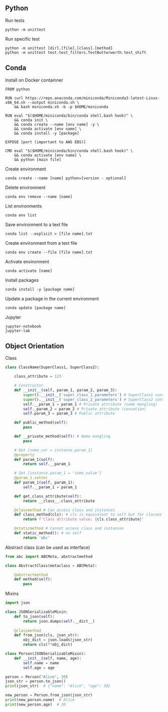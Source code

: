 ## Python

Run tests
```
python -m unittest
```

Run specific test
```
python -m unittest [dir].[file].[class].[method]
python -m unittest test.test_filters.TestButterworth.test_shift
```

## Conda

Install on Docker containner
```
FROM python

RUN curl https://repo.anaconda.com/miniconda/Miniconda3-latest-Linux-x86_64.sh --output miniconda.sh \
    && bash miniconda.sh -b -p $HOME/miniconda
    
RUN eval "$($HOME/miniconda/bin/conda shell.bash hook)" \
    && conda init \
    && conda create --name [env name] -y \
    && conda activate [env name] \
    && conda install -y [package]

EXPOSE [port (important to AWS EBS)]

CMD eval "$($HOME/miniconda/bin/conda shell.bash hook)" \
    && conda activate [env name] \
    && python [main file]
```

Create environment
```
conda create --name [name] python=[version - optional]
```

Delete environment
```
conda env remove --name [name]
```

List environments
```
conda env list
```

Save environment to a text file
```
conda list --explicit > [file name].txt
```

Create environment from a text file
```
conda env create --file [file name].txt
```

Activate environment
```
conda activate [name]
```

Install packages
```
conda install -y [package name]
```

Update a package in the current environment
```
conda update [package name]
```

Jupyter
```
jupyter-notebook
jupyter-lab
```

## Object Orientation

Class
```python
class ClassName(SuperClass1, SuperClass2):

    class_attribute = 123

    # Constructor
    def __init__(self, param_1, param_2, param_3):
        super().__init__('super_class_1_parameters') # SuperClass1 constructor
        super().__init__('super_class_2_parameters') # SuperClass2 constructor
        self.__param_1 = param_1 # Private attribute (name mangling)
        self._param_2 = param_2 # Private attribute (convetion)
        self.param_3 = param_3 # Public attribute

    def public_method(self):
        pass

    def __private_method(self): # Name mangling
        pass

    # Get [some_var = instance.param_1]
    @property
    def param_1(self):
        return self.__param_1

    # Set [instance.param_1 = 'some_value']
    @param_1.setter 
    def param_1(self, param_1):
        self.__param_1 = param_1

    def get_class_attribute(self):
        return __class__.class_attribute

    @classmethod # Can access class and instances
    def class_method(cls): # cls is equivalent to self but for classes 
        return f'Class attribute value: {cls.class_attribute}'

    @staticmethod # Cannot access class and instances
    def static_method(): # no self
        return 'abc'
```

Abstract class (can be used as interface)
```python
from abc import ABCMeta, abstractmethod

class AbstractClass(metaclass = ABCMeta):

    @abstractmethod
    def method(self):
        pass
```

Mixins
```python
import json

class JSONSerializableMixin:
    def to_json(self):
        return json.dumps(self.__dict__)
    
    @classmethod
    def from_json(cls, json_str):
        obj_dict = json.loads(json_str)
        return cls(**obj_dict)

class Person(JSONSerializableMixin):
    def __init__(self, name, age):
        self.name = name
        self.age = age

person = Person("Alice", 30)
json_str = person.to_json()
print(json_str)  # {"name": "Alice", "age": 30}

new_person = Person.from_json(json_str)
print(new_person.name)  # Alice
print(new_person.age)  # 30
```
